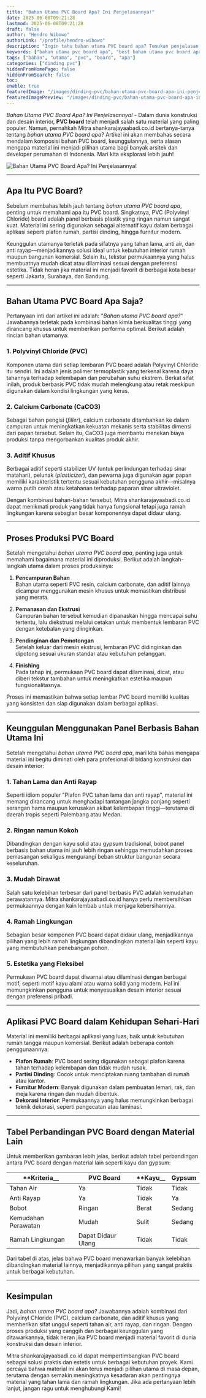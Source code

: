 ```yaml
---
title: "Bahan Utama PVC Board Apa? Ini Penjelasannya!"
date: 2025-06-08T09:21:28
lastmod: 2025-06-08T09:21:28
draft: false
author: "Hendro Wibowo"
authorLink: "/profile/hendro-wibowo"
description: "Ingin tahu bahan utama PVC board apa? Temukan penjelasan lengkap tentang komposisi, keunggulan, dan penggunaannya di artikel ini. Baca sekarang!"
keywords: ["bahan utama pvc board apa", "best bahan utama pvc board apa", "bahan utama pvc board apa guide"]
tags: ["bahan", "utama", "pvc", "board", "apa"]
categories: ["dinding pvc"]
hiddenFromHomePage: false
hiddenFromSearch: false
toc:
enable: true
featuredImage: "/images/dinding-pvc/bahan-utama-pvc-board-apa-ini-penjelasannya!.jpg"
featuredImagePreview: "/images/dinding-pvc/bahan-utama-pvc-board-apa-ini-penjelasannya!.jpg"
---
```


*Bahan Utama PVC Board Apa? Ini Penjelasannya!* - Dalam dunia konstruksi dan desain interior, **PVC board** telah menjadi salah satu material yang paling populer. Namun, pernahkah Mitra shankarajayaabadi.co.id bertanya-​tanya tentang *bahan utama PVC board apa*? Artikel ini akan membahas secara mendalam komposisi bahan PVC board, keunggulannya, serta alasan mengapa material ini menjadi pilihan utama bagi banyak arsitek dan developer perumahan di Indonesia. Mari kita eksplorasi lebih jauh!

![Bahan Utama PVC Board Apa? Ini Penjelasannya!](/images/dinding-pvc/bahan-utama-pvc-board-apa-ini-penjelasannya!.jpg)

---

## Apa Itu PVC Board?

Sebelum membahas lebih jauh tentang *bahan utama PVC board apa*, penting untuk memahami apa itu PVC board. Singkatnya, PVC (Polyvinyl Chloride) board adalah panel berbasis plastik yang ringan namun sangat kuat. Material ini sering digunakan sebagai alternatif kayu dalam berbagai aplikasi seperti plafon rumah, partisi dinding, hingga furnitur modern.

Keunggulan utamanya terletak pada sifatnya yang tahan lama, anti air, dan anti rayap—menjadikannya solusi ideal untuk kebutuhan interior rumah maupun bangunan komersial. Selain itu, tekstur permukaannya yang halus membuatnya mudah dicat atau dilaminasi sesuai dengan preferensi estetika. Tidak heran jika material ini menjadi favorit di berbagai kota besar seperti Jakarta, Surabaya, dan Bandung.

---

## Bahan Utama PVC Board Apa Saja?

Pertanyaan inti dari artikel ini adalah: "*Bahan utama PVC board apa?*" Jawabannya terletak pada kombinasi bahan kimia berkualitas tinggi yang dirancang khusus untuk memberikan performa optimal. Berikut adalah rincian bahan utamanya:

### 1. **Polyvinyl Chloride (PVC)**  
Komponen utama dari setiap lembaran PVC board adalah Polyvinyl Chloride itu sendiri. Ini adalah jenis polimer termoplastik yang terkenal karena daya tahannya terhadap kelembapan dan perubahan suhu ekstrem. Berkat sifat inilah, produk berbasis PVC tidak mudah melengkung atau retak meskipun digunakan dalam kondisi lingkungan yang keras.

### 2. **Calcium Carbonate (CaCO3)**  
Sebagai bahan pengisi (*filler*), calcium carbonate ditambahkan ke dalam campuran ​untuk meningkatkan kekuatan mekanis serta stabilitas dimensi dari papan tersebut. Selain itu, CaCO3 juga membantu menekan biaya produksi tanpa mengorbankan kualitas produk akhir.

### 3. **Aditif Khusus**  
Berbagai aditif seperti stabilizer UV (untuk perlindungan terhadap sinar matahari), pelunak (*plasticizer*), dan pewarna juga digunakan agar papan memiliki karakteristik tertentu sesuai kebutuhan pengguna akhir—misalnya warna putih cerah atau ketahanan terhadap paparan sinar ultraviolet.

Dengan kombinasi bahan-bahan tersebut, Mitra shankarajayaabadi.co.id dapat menikmati produk yang tidak hanya fungsional tetapi juga ramah lingkungan karena sebagian besar komponennya dapat didaur ulang.

---

## Proses Produksi PVC Board

Setelah mengetahui *bahan utama PVC board apa*, penting juga untuk memahami bagaimana material ini diproduksi. Berikut adalah langkah-langkah utama dalam proses produksinya:

1. **Pencampuran Bahan**  
   Bahan utama seperti PVC resin, calcium carbonate, dan aditif lainnya dicampur menggunakan mesin khusus untuk memastikan distribusi yang merata.

2. **Pemanasan dan Ekstrusi**  
   Campuran bahan tersebut kemudian dipanaskan hingga mencapai suhu tertentu, lalu diekstrusi melalui cetakan untuk membentuk lembaran PVC dengan ketebalan yang diinginkan.

3. **Pendinginan dan Pemotongan**  
   Setelah keluar dari mesin ekstrusi, lembaran PVC didinginkan dan dipotong sesuai ukuran standar atau kebutuhan pelanggan.

4. **Finishing**  
   Pada tahap ini, permukaan PVC board dapat dilaminasi, dicat,​ atau diberi tekstur tambahan untuk meningkatkan estetika maupun fungsionalitasnya.

Proses ini memastikan bahwa setiap lembar PVC board memiliki kualitas yang konsisten dan siap digunakan dalam berbagai aplikasi.

---

## Keunggulan Menggunakan Panel Berbasis Bahan Utama Ini

Setelah mengetahui *bahan utama PVC board apa*, mari kita bahas mengapa material ini begitu diminati oleh para profesional di bidang konstruksi dan desain interior:

### 1. **Tahan Lama dan Anti Rayap**  
Seperti idiom populer "Plafon PVC tahan lama dan anti rayap", material ini memang dirancang untuk menghadapi tantangan jangka panjang seperti serangan hama maupun kerusaka​n akibat kelembapan tinggi—terutama di daerah tropis seperti Palembang atau Medan.

### 2. **Ringan namun Kokoh**  
Dibandingkan dengan kayu solid atau gypsum tradisional, bobot panel berbasis bahan utama ini jauh lebih ringan sehingga memudahkan proses pemasangan sekaligus mengurangi beban struktur bangunan secara keseluruhan.

### 3. **Mudah Dirawat**  
Salah satu kelebihan terbesar dari panel berbasis PVC adalah kemudahan perawatannya. Mitra shankarajayaabadi.co.id hanya perlu membersihkan permukaannya dengan kain lembab untuk menjaga kebersihannya.

### 4. **Ramah Lingkungan**  
Sebagian besar komponen PVC board dapat didaur ulang, menjadikannya pilihan yang lebih ramah lingkungan dibandingkan material lain seperti kayu yang membutuhkan penebangan pohon.

### 5. **Estetika yang Fleksibel**  
Permukaan PVC board dapat diwarnai atau dilaminasi dengan berbagai motif, seperti motif kayu alami atau warna solid yang modern. Hal ini memungkinkan pengguna untuk menyesuaikan desain interior sesuai dengan preferensi pribadi.

---

## Aplikasi PVC Board dalam Kehidupan Sehari-Hari

Material ini memiliki berbagai aplikasi yang luas, baik untuk kebutuhan rumah tangga maupun komersial. Berikut adalah beberapa contoh penggunaannya:

- **Plafon Rumah**: PVC board sering digunakan sebagai plafon karena tahan terhadap kelembapan dan tidak mudah rusak.
- **Partisi Dinding**: Cocok untuk menciptakan ruang tambahan di rumah atau kantor.
- **Furnitur Modern**: Banyak digunakan dalam pembuatan lemari, rak, dan meja karena ringan dan mudah dibentuk.
- **Dekorasi Interior**: Permukaannya yang halus memungkinkan berbagai teknik dekorasi, seperti pengecatan atau laminasi.

---

## Tabel Perbandingan PVC Board dengan Material Lain

Untuk memberikan gambaran lebih jelas, berikut adalah tabel perbandingan antara PVC board dengan material lain seperti kayu dan gypsum:

| **Kriteria__          | **PVC Board**         | **Kayu__             | **Gypsum**          |
|------------------------|-----------------------|----------------------|---------------------|
| Tahan Air             | Ya                   | Tidak               | Tidak              |
| Anti Rayap            | Ya                   | Tidak               | Ya                 |
| Bobot                 | Ringan               | Berat               | Sedang             |
| Kemudahan Perawatan   | Mudah                | Sulit               | Sedang             |
| Ramah Lingkungan      | Dapat Didaur Ulang   | Tidak               | Tidak              |

Dari tabel di atas, jelas bahwa PVC board menawarkan banyak kelebihan dibandingkan material lainnya, menjadikannya pilihan yang sangat praktis untuk berbagai kebutuhan.

---

## Kesimpulan

Jadi, *bahan utama PVC board apa?* Jawabannya adalah kombinasi dari Polyvinyl Chloride (PVC), calcium carbonate, dan aditif khusus yang memberikan sifat unggul seperti tahan air, anti rayap, dan ringan. Dengan proses produksi yang canggih dan berbagai keunggulan yang ditawarkannya, tidak heran jika PVC board menjadi material favorit di dunia konstruksi dan desain interior.

Mitra shankarajayaabadi.co.id dapat mempertimbangkan PVC board sebagai solusi praktis dan estetis untuk berbagai kebutuhan proyek. Kami percaya bahwa material ini akan terus menjadi pilihan utama di masa depan, terutama dengan semakin meningkatnya kesadaran akan pentingnya material yang tahan lama dan ramah lingkungan. Jika ada pertanyaan lebih lanjut, jangan ragu untuk menghubungi Kami!

